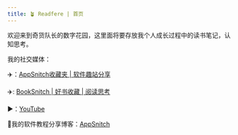 ```yaml
---
title: 🪴 Readfere | 首页
---
```


欢迎来到奇货队长的数字花园，这里面将要存放我个人成长过程中的读书笔记，认知思考。

我的社交媒体：

✈️：[AppSnitch收藏夹 | 软件趣站分享](https://t.me/app_snitch)

✈️: [BookSnitch | 好书收藏 | 阅读思考](https://t.me/booksnitch)

▶️：[YouTube](https://www.youtube.com/@appsnitch)

📖我的软件教程分享博客：[AppSnitch](https://readfere.com)